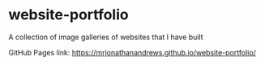 # website-portfolio
A collection of image galleries of websites that I have built

GitHub Pages link: https://mrjonathanandrews.github.io/website-portfolio/
